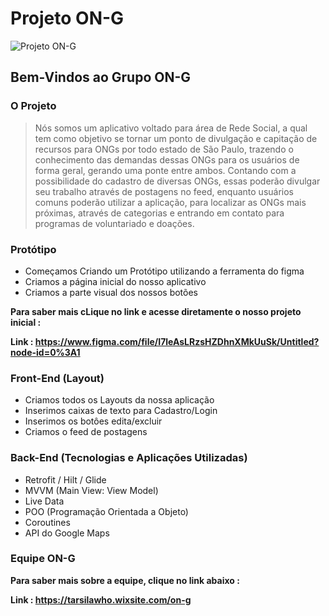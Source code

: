 # Projeto ON-G
![Projeto ON-G](https://cdn.discordapp.com/attachments/938409261577408522/961084936406847519/unknown.png)

## Bem-Vindos ao Grupo ON-G 
### O Projeto 
  >Nós somos um aplicativo voltado para área de  Rede Social, a qual tem como objetivo se tornar um ponto de divulgação e capitação de
  >recursos para ONGs por todo estado de São Paulo, trazendo o conhecimento das demandas dessas ONGs para os
  >usuários de forma geral, gerando uma ponte entre ambos. Contando com a possibilidade do cadastro de diversas
  >ONGs, essas poderão divulgar seu trabalho através de postagens no feed, enquanto usuários comuns  poderão utilizar
  >a aplicação, para localizar as ONGs mais próximas, através de categorias e entrando em contato para programas de
  >voluntariado e doações.
  
### Protótipo 
 - Começamos Criando um Protótipo utilizando a ferramenta do figma 
 - Criamos a página inicial do nosso aplicativo 
 - Criamos a parte visual dos nossos botões 
 
 **Para saber mais cLique no link e acesse diretamente o nosso projeto inicial :**
 
  **Link : https://www.figma.com/file/I7leAsLRzsHZDhnXMkUuSk/Untitled?node-id=0%3A1**
 ### Front-End (Layout) 
  - Criamos todos os Layouts da nossa aplicação 
  - Inserimos caixas de texto para Cadastro/Login
  - Inserimos os botôes edita/excluir
  - Criamos o feed de  postagens 
 
 ### Back-End (Tecnologias e Aplicações Utilizadas)
 - Retrofit / Hilt / Glide
 - MVVM (Main View: View Model)
 - Live Data
 - POO (Programação Orientada a Objeto)
 - Coroutines
 - API do Google Maps 

### Equipe ON-G

**Para saber mais sobre a equipe, clique no link abaixo :**

**Link : https://tarsilawho.wixsite.com/on-g**
 
 
 
 
 

 
 
 
 
 
 
 
 
 
 
 
 
 
 
